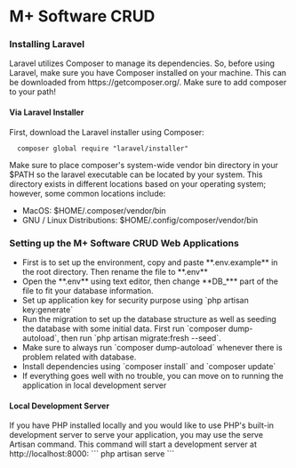<h1>M+ Software CRUD</h1>

<h3>Installing Laravel</h3>
Laravel utilizes Composer to manage its dependencies. So, before using Laravel, make sure you have Composer installed on your machine. This can be downloaded from https://getcomposer.org/. Make sure to add composer to your path!

<h4>Via Laravel Installer</h4>

First, download the Laravel installer using Composer:
```
  composer global require "laravel/installer"
```
Make sure to place composer's system-wide vendor bin directory in your $PATH so the laravel executable can be located by your system. This directory exists in different locations based on your operating system; however, some common locations include:
<ul>
  <li>MacOS: $HOME/.composer/vendor/bin</li>
  <li>GNU / Linux Distributions: $HOME/.config/composer/vendor/bin</li>
</ul>

<h3>Setting up the M+ Software CRUD Web Applications</h3>
<ul>
  <li>First is to set up the environment, copy and paste **.env.example** in the root directory. Then rename the file to **.env**</li>
  <li>Open the **.env** using text editor, then change **DB_*** part of the file to fit your database information.</li>
  <li>Set up application key for security purpose using `php artisan key:generate`</li>
  <li>
    Run the migration to set up the database structure as well as seeding the database with some initial data. First run `composer dump-autoload`, then run `php artisan migrate:fresh --seed`.
  </li>
  <li>Make sure to always run `composer dump-autoload` whenever there is problem related with database.</li>
  <li>Install dependencies using `composer install` and `composer update`</li>
  <li>If everything goes well with no trouble, you can move on to running the application in local development server</li>
 </ul>

<h4>Local Development Server</h4>
If you have PHP installed locally and you would like to use PHP's built-in development server to serve your application, you may use the serve Artisan command. This command will start a development server at http://localhost:8000:
```
  php artisan serve
```
